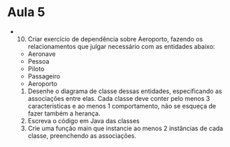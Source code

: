 # Aula 5

- 10) Criar exercício de dependência sobre Aeroporto, fazendo os relacionamentos que julgar necessário com as entidades abaixo:
  - Aeronave
  - Pessoa
  - Piloto
  - Passageiro
  - Aeroporto

  1. Desenhe o diagrama de classe dessas entidades, especificando as associações entre elas. Cada classe deve conter pelo menos 3 características e ao menos 1 comportamento, não se esqueça de fazer também a herança.
  2. Escreva o código em Java das classes
  3. Crie uma função main que instancie ao menos 2 instâncias de cada classe, preenchendo as associações.